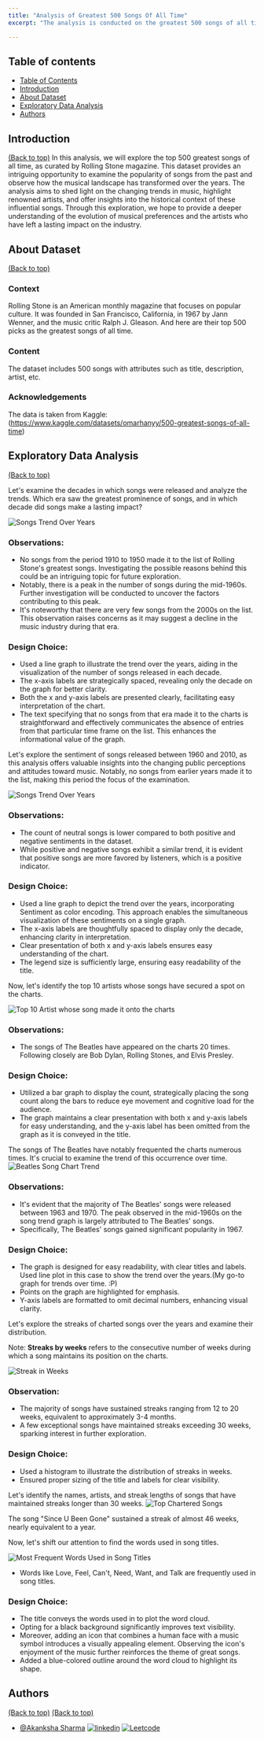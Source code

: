 ```yaml
---
title: "Analysis of Greatest 500 Songs Of All Time"
excerpt: "The analysis is conducted on the greatest 500 songs of all time. The dataset is taken from Kaggle.<br/>"

---
```


## Table of contents
- [Table of Contents](#table-of-contents)
- [Introduction](#introduction)
- [About Dataset](#dataset)
- [Exploratory Data Analysis](#eda)
- [Authors](#authors)


## Introduction
[(Back to top)](#table-of-contents)
In this analysis, we will explore the top 500 greatest songs of all time, as curated by Rolling Stone magazine. This dataset provides an intriguing opportunity to examine the popularity of songs from the past and observe how the musical landscape has transformed over the years. The analysis aims to shed light on the changing trends in music, highlight renowned artists, and offer insights into the historical context of these influential songs. Through this exploration, we hope to provide a deeper understanding of the evolution of musical preferences and the artists who have left a lasting impact on the industry.

## About Dataset
[(Back to top)](#table-of-contents)

### Context
Rolling Stone is an American monthly magazine that focuses on popular culture. It was founded in San Francisco, California, in 1967 by Jann Wenner, and the music critic Ralph J. Gleason. And here are their top 500 picks as the greatest songs of all time.

### Content
The dataset includes 500 songs with attributes such as title, description, artist, etc.

### Acknowledgements
The data is taken from Kaggle: (https://www.kaggle.com/datasets/omarhanyy/500-greatest-songs-of-all-time)

## Exploratory Data Analysis
[(Back to top)](#table-of-contents)

Let's examine the decades in which songs were released and analyze the trends. Which era saw the greatest prominence of songs, and in which decade did songs make a lasting impact? 

![Songs Trend Over Years](/images/SongChartTrend.png)

### Observations:

- No songs from the period 1910 to 1950 made it to the list of Rolling Stone's greatest songs. Investigating the possible reasons behind this could be an intriguing topic for future exploration.
- Notably, there is a peak in the number of songs during the mid-1960s. Further investigation will be conducted to uncover the factors contributing to this peak.
- It's noteworthy that there are very few songs from the 2000s on the list. This observation raises concerns as it may suggest a decline in the music industry during that era.

### Design Choice:

- Used a line graph to illustrate the trend over the years, aiding in the visualization of the number of songs released in each decade.
- The x-axis labels are strategically spaced, revealing only the decade on the graph for better clarity.
- Both the x and y-axis labels are presented clearly, facilitating easy interpretation of the chart.
- The text specifying that no songs from that era made it to the charts is straightforward and effectively communicates the absence of entries from that particular time frame on the list. This enhances the informational value of the graph.



Let's explore the sentiment of songs released between 1960 and 2010, as this analysis offers valuable insights into the changing public perceptions and attitudes toward music. Notably, no songs from earlier years made it to the list, making this period the focus of the examination.



![Songs Trend Over Years](/images/SongSentimentOverYears.png)

### Observations:

- The count of neutral songs is lower compared to both positive and negative sentiments in the dataset.
- While positive and negative songs exhibit a similar trend, it is evident that positive songs are more favored by listeners, which is a positive indicator.

### Design Choice:

- Used a line graph to depict the trend over the years, incorporating Sentiment as color encoding. This approach enables the simultaneous visualization of these sentiments on a single graph.
- The x-axis labels are thoughtfully spaced to display only the decade, enhancing clarity in interpretation.
- Clear presentation of both x and y-axis labels ensures easy understanding of the chart.
- The legend size is sufficiently large, ensuring easy readability of the title.



Now, let's identify the top 10 artists whose songs have secured a spot on the charts.

![Top 10 Artist whose song made it onto the charts](/images/Top10Artist.png)

### Observations:

- The songs of The Beatles have appeared on the charts 20 times. Following closely are Bob Dylan, Rolling Stones, and Elvis Presley.

### Design Choice:

- Utilized a bar graph to display the count, strategically placing the song count along the bars to reduce eye movement and cognitive load for the audience.
- The graph maintains a clear presentation with both x and y-axis labels for easy understanding, and the y-axis label has been omitted from the graph as it is conveyed in the title.


  
The songs of The Beatles have notably frequented the charts numerous times. It's crucial to examine the trend of this occurrence over time.
![Beatles Song Chart Trend](/images/BeatlesSongTrend.png)



### Observations:
- It's evident that the majority of The Beatles' songs were released between 1963 and 1970. The peak observed in the mid-1960s on the song trend graph is largely attributed to The Beatles' songs.
- Specifically, The Beatles' songs gained significant popularity in 1967.

### Design Choice:
- The graph is designed for easy readability, with clear titles and labels. Used line plot in this case to show the trend over the years.(My go-to graph for trends over time. :P)
- Points on the graph are highlighted for emphasis.
- Y-axis labels are formatted to omit decimal numbers, enhancing visual clarity.

  

Let's explore the streaks of charted songs over the years and examine their distribution.  

Note: **Streaks by weeks** refers to the consecutive number of weeks during which a song maintains its position on the charts. 

![Streak in Weeks](/images/StreakinWeeks.png)

### Observation:
- The majority of songs have sustained streaks ranging from 12 to 20 weeks, equivalent to approximately 3-4 months.
- A few exceptional songs have maintained streaks exceeding 30 weeks, sparking interest in further exploration.

### Design Choice:
- Used a histogram to illustrate the distribution of streaks in weeks.
- Ensured proper sizing of the title and labels for clear visibility.



Let's identify the names, artists, and streak lengths of songs that have maintained streaks longer than 30 weeks.
![Top Chartered Songs](/images/TopSongsMostStreak.png)

The song "Since U Been Gone" sustained a streak of almost 46 weeks, nearly equivalent to a year.

Now, let's shift our attention to find the words used in song titles.

![Most Frequent Words Used in Song Titles](/images/WordCloudSongs.png)


- Words like Love, Feel, Can't, Need, Want, and Talk are frequently used in song titles.

### Design Choice:
- The title conveys the words used in to plot the word cloud.
- Opting for a black background significantly improves text visibility.
- Moreover, adding an icon that combines a human face with a music symbol introduces a visually appealing element. Observing the icon's enjoyment of the music further reinforces the theme of great songs.
- Added a blue-colored outline around the word cloud to highlight its shape.



## Authors
[(Back to top)](#table-of-contents)
[(Back to top)](#table-of-contents)

- [@Akanksha Sharma](https://github.com/akankshasharmadid)
    [![linkedin](https://img.shields.io/badge/linkedin-0A66C2?style=for-the-badge&logo=linkedin&logoColor=white)](https://www.linkedin.com/in/akanksha-12831bb1)
    [![Leetcode](https://img.shields.io/badge/LeetCode-000000?style=for-the-badge&logo=LeetCode&logoColor=#d16c06)](https://www.leetcode.com/akanksha185/)




